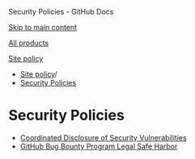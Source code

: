 Security Policies - GitHub Docs

[Skip to main content](#main-content)

[All products](/en)

[Site policy](/site-policy)

* [Site policy](/en/site-policy)/
* [Security Policies](/en/site-policy/security-policies)

Security Policies
==========

* [Coordinated Disclosure of Security Vulnerabilities](/en/site-policy/security-policies/coordinated-disclosure-of-security-vulnerabilities)
* [GitHub Bug Bounty Program Legal Safe Harbor](/en/site-policy/security-policies/github-bug-bounty-program-legal-safe-harbor)
